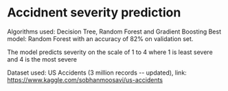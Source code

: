 # Accidnent severity prediction 
Algorithms used: Decision Tree, Random Forest and Gradient Boosting
Best model: Random Forest with an accuracy of 82% on validation set.

The model predicts severity on the scale of 1 to 4 where 1 is least severe and 4 is the most severe

Dataset used: US Accidents (3 million records -- updated), link: https://www.kaggle.com/sobhanmoosavi/us-accidents
